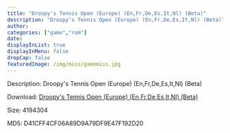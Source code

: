 ```yaml
---
title: "Droopy's Tennis Open (Europe) (En,Fr,De,Es,It,Nl) (Beta)"
description: "Droopy's Tennis Open (Europe) (En,Fr,De,Es,It,Nl) (Beta)"
author: 
categories: ["game","rom"]
date: 
displayInList: true
displayInMenu: false
dropCap: false
featuredImage: /img/miss/gamemiss.jpg
---
```


Description: Droopy's Tennis Open (Europe) (En,Fr,De,Es,It,Nl) (Beta)

Download: <a style="text-decoration:underline;" href="https://mega.nz/#!HHYknQaK!zQVMHhoSI954QMq7wy1tVDx8UWUQPcR68vZyynReGRk" target = "_blank" rel = "nofollow" > Droopy's Tennis Open (Europe) (En,Fr,De,Es,It,Nl) (Beta)</a>

Size: 4194304

MD5: D41CFF4CF06A89D9A79DF9E47F192D20

